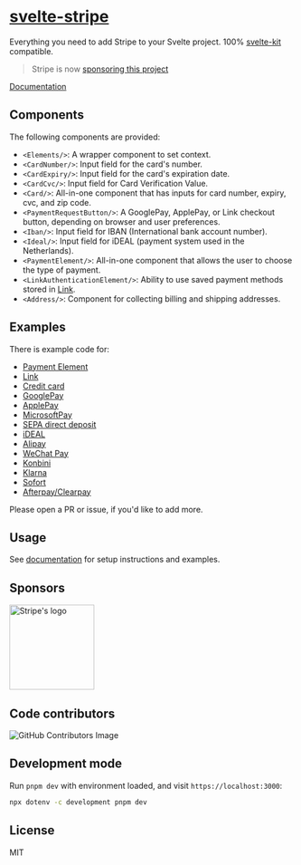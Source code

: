 # [svelte-stripe](https://sveltestripe.com)

Everything you need to add Stripe to your Svelte project. 100% [svelte-kit](https://kit.svelte.dev/) compatible.

> Stripe is now [sponsoring this project](#sponsors)

[Documentation](https://sveltestripe.com)

## Components

The following components are provided:

- `<Elements/>`: A wrapper component to set context.
- `<CardNumber/>`: Input field for the card's number.
- `<CardExpiry/>`: Input field for the card's expiration date.
- `<CardCvc/>`: Input field for Card Verification Value.
- `<Card/>`: All-in-one component that has inputs for card number, expiry, cvc, and zip code.
- `<PaymentRequestButton/>`: A GooglePay, ApplePay, or Link checkout button, depending on browser and user preferences.
- `<Iban/>`: Input field for IBAN (International bank account number).
- `<Ideal/>`: Input field for iDEAL (payment system used in the Netherlands).
- `<PaymentElement/>`: All-in-one component that allows the user to choose the type of payment.
- `<LinkAuthenticationElement/>`: Ability to use saved payment methods stored in [Link](https://link.co).
- `<Address/>`: Component for collecting billing and shipping addresses.

## Examples

There is example code for:

- [Payment Element](src/routes/examples/payment-element)
- [Link](src/routes/examples/payment-element)
- [Credit card](src/routes/examples/credit-card)
- [GooglePay](src/routes/examples/payment-request)
- [ApplePay](src/routes/examples/payment-request)
- [MicrosoftPay](src/routes/examples/payment-request)
- [SEPA direct deposit](src/routes/examples/sepa)
- [iDEAL](src/routes/examples/ideal)
- [Alipay](src/routes/examples/alipay)
- [WeChat Pay](src/routes/examples/wechat-pay)
- [Konbini](src/routes/examples/konbini)
- [Klarna](src/routes/examples/klarna)
- [Sofort](src/routes/examples/sofort)
- [Afterpay/Clearpay](src/routes/examples/afterpay-clearpay)

Please open a PR or issue, if you'd like to add more.

## Usage

See [documentation](https://sveltestripe.com) for setup instructions and examples.

## Sponsors

<a href="https://stripe.com">
  <img src="https://raw.githubusercontent.com/joshnuss/svelte-stripe/main/static/logos/stripe.svg" width="150px" alt="Stripe's logo"/>
</a>

## Code contributors

![GitHub Contributors Image](https://contrib.rocks/image?repo=joshnuss/svelte-stripe)

## Development mode

Run `pnpm dev` with environment loaded, and visit `https://localhost:3000`:

```bash
npx dotenv -c development pnpm dev
```

## License

MIT
